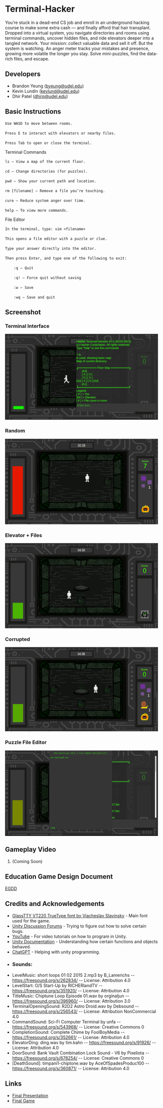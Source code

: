 # Terminal-Hacker
You’re stuck in a dead-end CS job and enroll in an underground hacking course to make some extra cash — and finally afford that hair transplant. Dropped into a virtual system, you navigate directories and rooms using terminal commands, uncover hidden files, and ride elevators deeper into a tangled network. Your mission: collect valuable data and sell it off. But the system is watching. An anger meter tracks your mistakes and presence, growing more volatile the longer you stay. Solve mini-puzzles, find the data-rich files, and escape.

## Developers
- Brandon Yeung (byeung@udel.edu)
- Kevin Lundin (kevlund@udel.edu)
- Dhir Patel (dhirp@udel.edu)

## Basic Instructions
    Use WASD to move between rooms.
    
    Press E to interact with elevators or nearby files.
    
    Press Tab to open or close the terminal.

  Terminal Commands

    ls – View a map of the current floor.

    cd – Change directories (for puzzles).

    pwd – Show your current path and location.

    rm [filename] – Remove a file you’re touching.

    cure – Reduce system anger over time.

    help – To view more commands.
    
  File Editor

    In the terminal, type: vim <filename>

    This opens a file editor with a puzzle or clue.

    Type your answer directly into the editor.

    Then press Enter, and type one of the following to exit:

        :q – Quit

        :q! – Force quit without saving

        :w – Save

        :wq – Save and quit
        
## Screenshot
### Terminal Interface
![Ls command](Assets/doc/Ls%20command.png)

### Random 
![7 files](Assets/doc/7%20files.png)

### Elevator + Files
![A file](Assets/doc/A%20file.png)

### Corrupted
![corrupted](Assets/doc/corrupted%20.png)

### Puzzle File Editor
![puzzle](Assets/doc/puzzle.png)

## Gameplay Video
1. (Coming Soon)
## Education Game Design Document
[EGDD](https://github.com/BYeungCoding/Terminal-Hacker/blob/main/docs/egdd.md)
## Credits and Acknowledgements
- [GlassTTY VT220 TrueType font by Viacheslav Slavinsky](https://github.com/svofski/glasstty?tab=readme-ov-file) - Main font used for the game.
- [Unity Discussion Forums](https://discussions.unity.com/) - Trying to figure out how to solve certain bugs.
- [YouTube](https://www.youtube.com/) - For video tutorials on how to program in Unity.
- [Unity Documentation](https://docs.unity3d.com/) - Understanding how certain functions and objects behaved.
- [ChatGPT](https://chatgpt.com/) - Helping with unity programming.
- ### Sounds:
- LevelMusic: short loops 01 02 2015 2.mp3 by B_Lamerichs -- https://freesound.org/s/262834/ -- License: Attribution 4.0
- LevelStart: O/S Start-Up by RICHERlandTV -- https://freesound.org/s/351920/ -- License: Attribution 4.0
- TitleMusic: Chiptune Loop Episode 01.wav by orginaljun -- https://freesound.org/s/396960/ -- License: Attribution 3.0
- TerminalOpeningSound: R2D2 Astro Droid.wav by Debsound -- https://freesound.org/s/256543/ -- License: Attribution NonCommercial 4.0
- CommandSound: Sci-Fi Computer Terminal by unfa -- https://freesound.org/s/543968/ -- License: Creative Commons 0
- CompletionSound: Complete Chime by FoolBoyMedia -- https://freesound.org/s/352661/ -- License: Attribution 4.0
- ElevatorDing: ding.wav by tim.kahn -- https://freesound.org/s/91926/ -- License: Attribution 4.0
- DoorSound: Bank Vault Combination Lock Sound - V6 by Pixeliota -- https://freesound.org/s/678254/ -- License: Creative Commons 0
- [DeathSound]: timpani1-chiptone.wav by AceOfSpadesProduc100 -- https://freesound.org/s/360871/ -- License: Attribution 4.0
## Links
- [Final Presentation](https://docs.google.com/presentation/d/19pR3rh5XPmJCTEBRRS_7SYO7ZA9C3zm_sTHSZbCUGOk/edit?usp=sharing)
- [Final Game](https://byeungcoding.github.io/Terminal-Hacker/)
